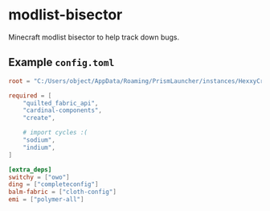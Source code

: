 # modlist-bisector
Minecraft modlist bisector to help track down bugs.

## Example `config.toml`

```toml
root = "C:/Users/object/AppData/Roaming/PrismLauncher/instances/HexxyCraft/.minecraft/mods"

required = [
    "quilted_fabric_api",
    "cardinal-components",
    "create",

    # import cycles :(
    "sodium",
    "indium",
]

[extra_deps]
switchy = ["owo"]
ding = ["completeconfig"]
balm-fabric = ["cloth-config"]
emi = ["polymer-all"]
```
